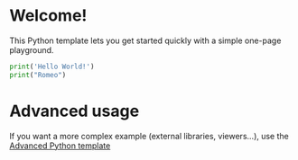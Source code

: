 # Welcome!

This Python template lets you get started quickly with a simple one-page playground.

```python runnable
print('Hello World!')
print("Romeo")
```

# Advanced usage

If you want a more complex example (external libraries, viewers...), use the [Advanced Python template](https://tech.io/select-repo/429)
